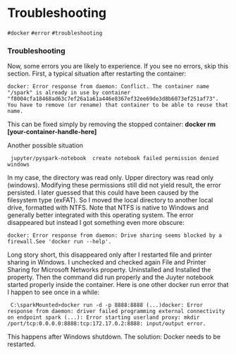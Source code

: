 # Troubleshooting

`#docker` `#error` `#troubleshooting`

### Troubleshooting

Now, some errors you are likely to experience. If you see no errors, skip this section. First, a typical situation after restarting the container:

```
docker: Error response from daemon: Conflict. The container name "/spark" is already in use by container "f8004cfa18468ad63c7ef26a1a61a446e8367ef32ee69de3d8b6073ef251af73". You have to remove (or rename) that container to be able to reuse that name.
```

This can be fixed simply by removing the stopped container: **docker rm [your-container-handle-here]**

Another possible situation

```
 jupyter/pyspark-notebook  create notebook failed permission denied windows
```

In my case, the directory was read only. Upper directory was read only (windows). Modifying these permissions still did not yield result, the error persisted. I later guessed that this could have been caused by the filesystem type (exFAT). So I moved the local directory to another local drive, formatted with NTFS. Note that NTFS is native to Windows and generally better integrated with this operating system. The error disappeared but instead I got something even more obscure:

```
docker: Error response from daemon: Drive sharing seems blocked by a firewall.See 'docker run --help'.
```

Long story short, this disappeared only after I restarted file and printer sharing in Windows. I unchecked and checked again File and Printer Sharing for Microsoft Networks property. Uninstalled and Installed the property. Then the command did run properly and the Juyter notebook started properly inside the container. Here is one other docker run error that I happen to see once in a while:

```
 C:\sparkMounted>docker run -d -p 8888:8888 (...)docker: Error response from daemon: driver failed programming external connectivity on endpoint spark (...): Error starting userland proxy: mkdir /port/tcp:0.0.0.0:8888:tcp:172.17.0.2:8888: input/output error.
```

This happens after Windows shutdown. The solution: Docker needs to be restarted.
